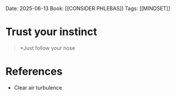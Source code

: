 Date: 2025-06-13
Book: [[CONSIDER PHLEBAS]]
Tags:   [[MINDSET]]

# Trust your instinct

>*Just follow your nose
# References 
- Clear air turbulence 